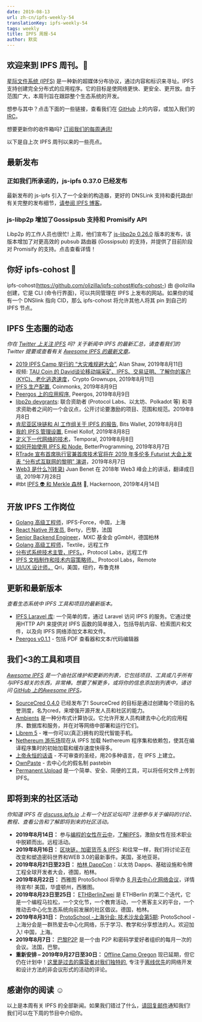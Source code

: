 ```yaml
---
date: 2019-08-13
url: zh-cn/ipfs-weekly-54
translationKey: ipfs-weekly-54
tags: weekly
title: IPFS 周报-54
author: 默奕
---
```


## 欢迎来到 IPFS 周刊。👋

[星际文件系统 (IPFS)](https://ipfs.io/) 是一种新的超媒体分布协议，通过内容和标识来寻址。IPFS 支持创建完全分布式的应用程序。它的目标是使网络更快、更安全、更开放。由于范围广大，本周刊旨在跟踪整个生态系统的开发。

想参与其中？点击下面的一些链接，查看我们在 [GitHub](https://github.com/ipfs) 上的内容，或加入我们的 [IRC](https://riot.im/app/#/room/#ipfs:matrix.org)。

想要更新你的收件箱吗? [订阅我们的每周通讯!](http://eepurl.com/gL2Pi5)

以下是自上次 IPFS 周刊以来的一些亮点。


## 最新发布

### 正如我们所承诺的，js-ipfs 0.37.0 已经发布
最新发布的 js-ipfs 引入了一个全新的构造器，更好的 DNSLink 支持和委托路由!有关完整的发布细节，[请参阅 IPFS 博客](https://blog.ipfs.io/2019-08-06-js-ipfs-0-37/)。

### js-libp2p 增加了Gossipsub 支持和 Promisify API
Libp2p 的工作人员也很忙! 上周，他们宣布了 [js-libp2p 0.26.0](https://blog.ipfs.io/2019-08-07-js-libp2p-0-26/) 版本的发布，该版本增加了对更高效的 pubsub 路由器 (Gossipsub) 的支持，并提供了目前阶段对 Promisify 的支持。点击查看详情！


## 你好 ipfs-cohost 👋
ipfs-cohost(https://github.com/olizilla/ipfs-cohost#ipfs-cohost-) 由 @olizilla 创建，它是 CLI (命令行界面)，可以共同管理在 IPFS 上发布的网站。如果你的域有一个 DNSlink 指向 CID，那么 ipfs-cohost 将允许其他人将其 pin 到自己的 IPFS 节点。


## IPFS 生态圈的动态
*你在 [Twitter 上关注 IPFS](https://twitter.com/IPFSbot) 吗? 关于新闻中 IPFS 的最新汇总，请查看我们的 Twitter 提要或查看有关 [Awesome IPFS 的最新文章](https://awesome.ipfs.io/articles/)。*

+ [2019 IPFS Camp 举行的 “大灾难规避大会”](https://ipfs.io/blog/2019-08-12-great-calamity-circumvention-assembly-at-ipfs-camp/), Alan Shaw, 2019年8月11日
+ 视频: [TAU Coin 的 David谈论移动端采矿、IPFS、交易证明、了解你的客户(KYC)、老化逃逸速度](https://www.youtube.com/watch?time_continue=4&v=8atG0zW50Uo)，Crypto Grownups, 2019年8月11日
+ [IPFS 生产配置](https://medium.com/coinmonks/ipfs-production-configuration-57121f0daab2), Coinmonks, 2019年8月9日
+ [Peergos 上的应用程序](https://peergos.org/blog#applications_on_peergos_august_2019_), Peergos, 2019年8月9日
+ [libp2p devgrants](https://github.com/libp2p/devgrants): 联合资助者 (Protocol Labs、以太坊、Polkadot 等) 和寻求资助者之间的一个会议点，公开讨论要激励的项目、范围和规范。2019年8月8日
+ [肯尼亚区块链和 AI 工作组关于 IPFS 的报告](https://medium.com/@bitsoko/kenya-blockchain-ai-taskforce-report-on-ipfs-3361eb8c8e41), Bits Wallet, 2019年8月8日
+ [我的 IPFS 管理设置](https://coolvibe.org/posts/my-ipfs-hosting-setup-hugo/), Emiel Kollof, 2019年8月8日
+ [定义下一代网络的技术](https://medium.com/temporal-cloud/technologies-defining-the-next-generation-of-the-web-a0d0f053629f)，Temporal, 2019年8月8日
+ [如何开始使用 IPFS 和 Node](https://medium.com/better-programming/how-to-get-started-with-ipfs-and-node-fa04baec6b3a), BetterProgramming, 2019年8月7日
+ [RTrade 宣布首席执行官兼首席技术官将在 2019 年多伦多 Futurist 大会上发表 “分布式互联网的黎明” 演讲](https://medium.com/rtrade-technologies/rtrade-announces-ceo-cto-to-deliver-dawn-of-the-distributed-internet-speech-at-futurist-2019-b39fcdc94e11)，2019年8月7日
+ [Web3 是什么?(转录)](https://medium.com/@onion797jp/what-is-web3-transcript-7e867e96ddb1) Juan Benet 在 2018年 Web3 峰会上的讲话，翻译成日语, 2019年7月28日
+ #tbt [IPFS 👽 和 Merkle 森林](https://hackernoon.com/ipfs-and-merkle-forest-a6b7f15f3537) 🌳, Hackernoon, 2019年4月14日


## 开放 IPFS 工作岗位

+ [Golang 高级工程师](https://www.zhipin.com/job_detail/738dc685f000763e1XFy3Ny7EFI~.html?ka=search_list_6)，IPFS-Force，中国，上海
+ [React Native 开发员](https://berty.tech/jobs/react-native-developer/), Berty，巴黎，法国
+ [Senior Backend Engineer](https://www.golangprojects.com/golang-go-job-dcr-Senior-Backend-Engineer-Berlin-MXC-Foundation-gGmbH.html)，MXC 基金会 gGmbH，德国柏林
+ [Golang 高级工程师](https://www.golangprojects.com/golang-go-job-def-Senior-Golang-Engineer-Remote-Textile.html)，Textile，远程工作
+ [分布式系统技术主管，IPFS，](https://jobs.lever.co/protocol/9283f9b0-de64-4e1f-a221-5d02b0202198)，Protocol Labs，远程工作
+ [IPFS 文档制作和技术内容策略师，](https://jobs.lever.co/protocol/e7db2c84-afd7-44a4-9a27-449c751d8289) Protocol Labs，Remote
+ [UI/UX 设计师，](https://www.linkedin.com/jobs/view/1335924519/) Qri，美国，纽约，布鲁克林


## 更新和最新版本
*查看生态系统中 IPFS 工具和项目的最新版本。*

+ [IPFS Laravel 库](https://gitlab.com/andach/ipfs-laravel): 一个简单的库，通过 Laravel 访问 IPFS 的服务。它通过使用HTTP API 来提供对 IPFS 函数的简单接入，包括导航内容、检索图片和文件，以及向 IPFS 网络添加文本和文件。
+ [Peergos v0.1.1](https://alpha.peergos.net/public/peergos/releases/v0.1.1) - 包括 PDF 查看器和文本/代码编辑器


## 我们<3的工具和项目
*[Awesome IPFS](https://awesome.ipfs.io/) 是一个由社区维护和更新的列表，它包括项目、工具或几乎所有与IPFS相关的东西，非常棒。想要了解更多，或将你的信息添加到列表中，请访问 [GitHub 上的Awesome IPFS](https://github.com/ipfs/awesome-ipfs)。*

+ [SourceCred 0.4.0](https://github.com/sourcecred/sourcecred/releases/tag/v0.4.0) 已经发布了! SourceCred 的目标是通过创建每个项目的名誉测度，名为cred，来增强开源开发人员和社区的能力。
+ [Ambients](https://ambients.org/) 是一种分布式计算协议。它允许开发人员构建去中心化的应用程序、数据库和服务，并在对等网络中部署和运行它们。
+ [Librem 5](https://puri.sm/products/librem-5/) - 唯一你可以(真正)拥有的现代智能手机。
+ [Nethereum 游乐场](http://playground.nethereum.com/)现在从 IPFS 加载 Nethereum 程序集和依赖包，使其在编译程序集时的初始加载和缓存速度快得多。
+ [上帝永恒的话语](http://eternalword.eth.link/) - 不可审查的圣经，用20多种语言，在 IPFS 上建立。
+ [OwnPaste](https://ownpaste.com/) - 去中心化的假名制 pastebin
+ [Permanent Upload](https://permanentupload.com/) 是一个简单、安全、简便的工具，可以将任何文件上传到 IPFS。


## 即将到来的社区活动
*你知道 IPFS 在 [discuss.ipfs.io](https://discuss.ipfs.io/) 上有一个社区论坛吗? 注册参与关于编码的讨论、教程、查看公告和了解即将到来的社区活动。*

+ **2019年8月14日：** 参与[编程的女性在云中](https://www.womenwhocode.com/cloud/events)，[了解IPFS](https://zoom.us/webinar/register/WN_jnKnkxjJR3OOxf3kPa7Xfg)，激励女性在技术职业中脱颖而出。远程活动。
+ **2019年8月16日：** [区块链，加密货币 & IPFS](https://www.meetup.com/Blockchain-Cryptocurrencies-Interplanetary-File-System/events/vldkqqyzlbfc/): 和往常一样，我们将讨论正在改变和塑造密码世界和WEB 3.0的最新事件。美国，圣地亚哥。
+ **2019年8月21日至23日：** [柏林 DappCon](https://www.dappcon.io/)：以太坊 Dapps、基础设施和令牌工程全球开发者大会，德国，柏林。
+ **2019年8月22日：** 西雅图 ProtoSchool 将举办 [8 月去中心化网络会议](https://www.meetup.com/ProtoSchool-Seattle-Learn-to-Make-the-Decentralized-Web/events/262328555/)，详情待宣布!  美国，华盛顿州，西雅图。
+ **2019年8月23日至25日：** [ETHBerlinZwei](https://ethberlinzwei.com/) 是 ETHBerlin 的第二个迭代，它是一个编程马拉松，一个文化节，一个教育活动，一个黑客主义的平台，一个推动去中心化生态系统向前发展的社区倡议。德国，柏林。
+ **2019年8月31日：** [ProtoSchool -上海分会: 技术沙龙会第5期](https://www.meetup.com/Shanghai-Decentralized-Systems-Meetup-Group/events/263835810/): ProtoSchool - 上海分会是一群热爱去中心化网络，乐于学习、教学和分享想法的人。欢迎加入! 中国，上海。
+ **2019年8月7日：** [巴黎P2P](https://p2p.paris/en/) 是一个由 P2P 和密码学爱好者组织的每月一次的会议。法国，巴黎。
+ **重新安排 – 2019年9月27日至30日：** [Offline Camp Oregon](http://offlinefirst.org/camp/reschedule) 现已延期，但它仍在计划中！[这里是过去的露营者对我们独特的](https://youtu.be/FNtpPW_7H1k), 专注于[离线优先](http://offlinefirst.org/)的网络开发和设计方法的非会议形式的活动的评论。

## 感谢你的阅读 ☺️

以上是本周有关 IPFS 的全部新闻。如果我们错过了什么，[请回复邮件](mailto:newsletter@ipfs.io)通知我们! 我们可以在下周的节目中介绍你。
